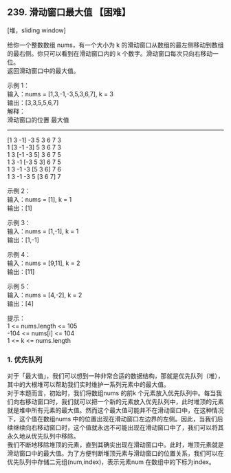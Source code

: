 ## 239. 滑动窗口最大值 【困难】     
[堆，sliding window]     

给你一个整数数组 nums，有一个大小为 k 的滑动窗口从数组的最左侧移动到数组的最右侧。你只可以看到在滑动窗口内的 k 个数字。滑动窗口每次只向右移动一位。      
返回滑动窗口中的最大值。        

示例 1：      
输入：nums = [1,3,-1,-3,5,3,6,7], k = 3       
输出：[3,3,5,5,6,7]     
解释：       
滑动窗口的位置                最大值     
---------------               -----    
[1  3  -1] -3  5  3  6  7       3     
 1 [3  -1  -3] 5  3  6  7       3     
 1  3 [-1  -3  5] 3  6  7       5     
 1  3  -1 [-3  5  3] 6  7       5     
 1  3  -1  -3 [5  3  6] 7       6      
 1  3  -1  -3  5 [3  6  7]      7       

示例 2：     
输入：nums = [1], k = 1     
输出：[1]      

示例 3：     
输入：nums = [1,-1], k = 1     
输出：[1,-1]     

示例 4：      
输入：nums = [9,11], k = 2      
输出：[11]      

示例 5：     
输入：nums = [4,-2], k = 2      
输出：[4]      

提示：     
1 <= nums.length <= 105     
-104 <= nums[i] <= 104     
1 <= k <= nums.length     

### 1. 优先队列     
对于「最大值」，我们可以想到一种非常合适的数据结构，那就是优先队列（堆），其中的大根堆可以帮助我们实时维护一系列元素中的最大值。   
对于本题而言，初始时，我们将数组nums 的前k 个元素放入优先队列中。每当我们向右移动窗口时，我们就可以把一个新的元素放入优先队列中，此时堆顶的元素就是堆中所有元素的最大值。然而这个最大值可能并不在滑动窗口中，在这种情况下，这个值在数组nums 中的位置出现在滑动窗口左边界的左侧。因此，当我们后续继续向右移动窗口时，这个值就永远不可能出现在滑动窗口中了，我们可以将其永久地从优先队列中移除。   
我们不断地移除堆顶的元素，直到其确实出现在滑动窗口中。此时，堆顶元素就是滑动窗口中的最大值。为了方便判断堆顶元素与滑动窗口的位置关系，我们可以在优先队列中存储二元组(num,index)，表示元素num 在数组中的下标为index。      































